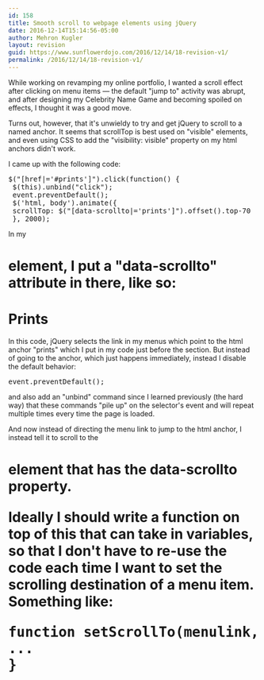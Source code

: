 ```yaml
---
id: 158
title: Smooth scroll to webpage elements using jQuery
date: 2016-12-14T15:14:56-05:00
author: Mehron Kugler
layout: revision
guid: https://www.sunflowerdojo.com/2016/12/14/18-revision-v1/
permalink: /2016/12/14/18-revision-v1/
---
```

While working on revamping my online portfolio, I wanted a scroll effect after clicking on menu items &mdash; the default "jump to" activity was abrupt, and after designing my Celebrity Name Game and becoming spoiled on effects, I thought it was a good move.

Turns out, however, that it's unwieldy to try and get jQuery to scroll to a named anchor. It seems that scrollTop is best used on "visible" elements, and even using CSS to add the "visibility: visible" property on my html anchors didn't work.

I came up with the following code:

<pre>$("[href|='#prints']").click(function() {
 $(this).unbind("click");
 event.preventDefault();
 $('html, body').animate({
 scrollTop: $("[data-scrollto|='prints']").offset().top-70
 }, 2000);</pre>

In my <h1> element, I put a "data-scrollto" attribute in there, like so:

<h1 data-scrollto="prints">Prints</h1>

In this code, jQuery selects the link in my menus which point to the html anchor "prints" which I put in my code just before the section. But instead of going to the anchor, which just happens immediately, instead I disable the default behavior:

<pre>event.preventDefault();</pre>

and also add an "unbind" command since I learned previously (the hard way) that these commands "pile up" on the selector's event and will repeat multiple times every time the page is loaded.

And now instead of directing the menu link to jump to the html anchor, I instead tell it to scroll to the <h1> element that has the data-scrollto property.

Ideally I should write a function on top of this that can take in variables, so that I don't have to re-use the code each time I want to set the scrolling destination of a menu item. Something like:

<pre>function setScrollTo(menulink, destination) {
...
}</pre>
